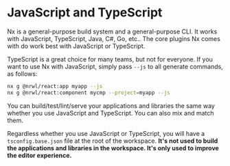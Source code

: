 # JavaScript and TypeScript

Nx is a general-purpose build system and a general-purpose CLI. It works with JavaScript, TypeScript, Java, C#, Go, etc.. The core plugins Nx comes with do work best with JavaScript or TypeScript.

TypeScript is a great choice for many teams, but not for everyone. If you want to use Nx with JavaScript, simply pass `--js` to all generate commands, as follows:

```bash
nx g @nrwl/react:app myapp --js
nx g @nrwl/react:component mycmp --project=myapp --js
```

You can build/test/lint/serve your applications and libraries the same way whether you use JavaScript and TypeScript. You can also mix and match them.

Regardless whether you use JavaScript or TypeScript, you will have a `tsconfig.base.json` file at the root of the workspace. **It's not used to build the applications and libraries in the workspace. It's only used to improve the editor experience.**
